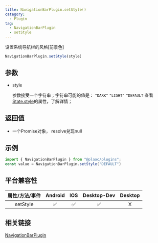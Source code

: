 ```yaml
---
title: NavigationBarPlugin.setStyle()
category:
  - Plugin
tag:
  - NavigationBarPlugin
  - setStyle 
---
```


设置系统导航栏的风格\[前景色\]

```js
NavigationBarPlugin.setStyle(style)
```

## 参数

  - style

    参数接受一个字符串；字符串可能的值是：
    `"DARK"` `"LIGHT"` `"DEFAULT`
    查看[State.style](../../interface/state/index.md)的属性，了解详情；


## 返回值

  - 一个Promise对象， resolve兑现null

## 示例
```js
import { NavigationBarPlugin } from "@plaoc/plugins";
const value = NavigationBarPlugin.setStyle("DEFAULT")
```


## 平台兼容性

| 属性/方法/事件 | Android | IOS | Desktop-Dev | Desktop |
|:------------:|:-------:|:---:|:-----------:|:-------:|
| setStyle     | ✅       | ✅  | ✅          | X       |

## 相关链接

[NavigationBarPlugin](./index.md)


